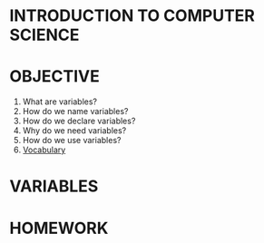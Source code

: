# INTRODUCTION TO COMPUTER SCIENCE

# OBJECTIVE
1. What are variables?
2. How do we name variables?
3. How do we declare variables?
4. Why do we need variables?
5. How do we use variables?
6. [Vocabulary](https://github.com/ECS-CS/2018-2019/blob/master/6-8th/Vocabulary.md)

# VARIABLES

# HOMEWORK